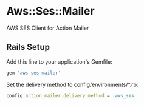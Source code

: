 # Aws::Ses::Mailer
AWS SES Client for Action Mailer

## Rails Setup
Add this line to your application's Gemfile:

```ruby
gem 'aws-ses-mailer'
```

Set the delivery method to config/environments/*.rb:

```ruby
config.action_mailer.delivery_method = :aws_ses
```